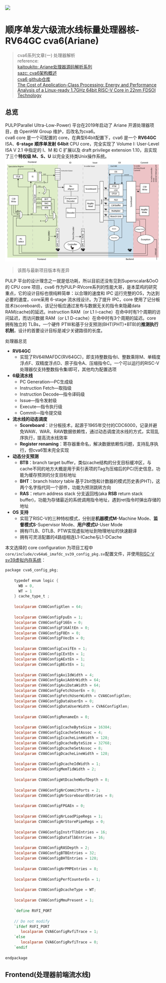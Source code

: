 <img src='https://img.shields.io/badge/语言-systemverilog_(IEEE1800_2017)-CAD09D.svg'> 

# 顺序单发六级流水线标量处理器核-RV64GC cva6(Ariane)

> cva6系列文章(一) 处理器解析<br>
> reference:<br>
> [kaitoukito: Ariane处理器源码解析系列](https://zhuanlan.zhihu.com/p/444233485)<br>
> [sazc: cva6架构概述](https://sazczmh.github.io/sazc-tech-notes/cva6-analysis-notes/cva6-jia-gou-gai-shu/)<br>
> [cva6 github仓库](https://github.com/openhwgroup/cva6)<br>
> [The Cost of Application-Class Processing: Energy and Performance Analysis of a Linux-ready 1.7GHz 64bit RISC-V Core in 22nm FDSOI Technology](https://arxiv.org/pdf/1904.05442.pdf)

## 总览

PULP(Parallel Ultra-Low-Power) 平台在2019年启动了 Ariane 开源处理器项目，由 OpenHW Group 维护，后改名为cva6。<br>
cva6 core 是一个可配置的 core，在典型64bit配置下，cva6 是一个 **RV64GC** ISA、**6-stage** **顺序单发射** **64bit** CPU core，完全实现了 Volume I: User-Level ISA V 2.1 中指定的 I、M 和 C 扩展以及 draft privilege extension 1.10，且实现了三个**特权级 M、S、U** 以完全支持类Unix操作系统。
![cva6 overview](./image/ariane_overview.png)
> 该图与最新项目版本有差异

PULP 平台的设计理念之一就是低功耗，所以目前还没有见到Superscalar&OoO的 CPU core 项目，cva6 作为PULP-RVcore系列的性能大哥，是本菜鸡的研究重点，它的设计目标也很纯粹简单：以合理的速度和 IPC 运行完整的OS，为达到必要的速度，core采用 6-stage 流水线设计。为了提升 IPC，core 使用了记分板技术(scoreboard)，该记分板应通过发布与数据无关的指令来隐藏data RAM(cache)的延迟。instruction RAM（or L1 I-cache）在命中时有1个周期的访问延迟，而访问数据 RAM（or L1 D-cache）在命中时有3个周期的延迟。core 拥有独立的 TLBs，一个硬件 PTW和基于分支预测(BHT(PHT)+BTB)的**推测执行机制**，设计的首要设计目标是减少关键路径的长度。

处理器总览

* **RV64GC**
    * 实现了RV64IMAFDC(RV64GC)，即支持整数指令I、整数乘除M、单精度浮点F、双精度浮点D、原子指令A、压缩指令C。一个可以运行的RISC-V处理器仅支持整数指令集I即可，其他均为配置选项
* **6级流水线**
    * PC Generation—PC生成级
    * Instruction Fetch—取指级
    * Instruction Decode—指令译码级
    * Issue—指令发射级
    * Execute—指令执行级
    * Commit—指令提交级
* **流水线的动态调度**
    * **Scoreboard**：计分板技术，起源于1965年交付的CDC6000，记录并避免WAW、WAR、RAW数据依赖性，通过动态调度流水线的方式，实现乱序执行，提高流水线效率
    * **Register renaming**：寄存器重命名，解决数据依赖性问题，支持乱序执行，但cva6暂未完全实现
* **动态分支预测**
    * **BTB**：branch target buffer，类似cache结构的分支目标缓冲区，与cache不同的地方大概是用于索引表项的Tag为压缩后的PC/历史信息，功能为缓存预测的分支目标地址
    * **BHT**：branch history table 基于2bit饱和计数器的模式历史表(PHT)，这两个名字指代同一个部件，功能为预测跳转方向
    * **RAS**：return address stack 分支返回栈(aka **RSB** return stack buffer)，功能为存储最近的系统调用指令地址，遇到ret指令时弹出存储的地址
* **OS 支持**
    * 实现了RISC-V的三种特权模式，分别是**机器模式M**-Machine Mode、**监督模式S**-Supervisor Mode、**用户模式U**-User Mode
    * 拥有ITLB、DTLB、PTW实现虚拟地址到物理地址的快速翻译
    * 拥有可灵活配置的4路组相连L1-ICache与L1-DCache


本文选择的 core configuration 为项目工程中`core/include/cv64a6_imafdc_sv39_config_pkg.sv`配置文件，并使用[RISC-V sv39虚拟内存系统](https://zhuanlan.zhihu.com/p/444233485)：
```verilog
package cva6_config_pkg;

    typedef enum logic {
      WB = 0,
      WT = 1
    } cache_type_t ;

    localparam CVA6ConfigXlen = 64;

    localparam CVA6ConfigFpuEn = 1;
    localparam CVA6ConfigF16En = 0;
    localparam CVA6ConfigF16AltEn = 0;
    localparam CVA6ConfigF8En = 0;
    localparam CVA6ConfigFVecEn = 0;

    localparam CVA6ConfigCvxifEn = 1;
    localparam CVA6ConfigCExtEn = 1;
    localparam CVA6ConfigAExtEn = 1;
    localparam CVA6ConfigBExtEn = 1;

    localparam CVA6ConfigAxiIdWidth = 4;
    localparam CVA6ConfigAxiAddrWidth = 64;
    localparam CVA6ConfigAxiDataWidth = 64;
    localparam CVA6ConfigFetchUserEn = 0;
    localparam CVA6ConfigFetchUserWidth = CVA6ConfigXlen;
    localparam CVA6ConfigDataUserEn = 0;
    localparam CVA6ConfigDataUserWidth = CVA6ConfigXlen;

    localparam CVA6ConfigRenameEn = 0;

    localparam CVA6ConfigIcacheByteSize = 16384;
    localparam CVA6ConfigIcacheSetAssoc = 4;
    localparam CVA6ConfigIcacheLineWidth = 128;
    localparam CVA6ConfigDcacheByteSize = 32768;
    localparam CVA6ConfigDcacheSetAssoc = 8;
    localparam CVA6ConfigDcacheLineWidth = 128;

    localparam CVA6ConfigDcacheIdWidth = 1;
    localparam CVA6ConfigMemTidWidth = 2;

    localparam CVA6ConfigWtDcacheWbufDepth = 8;

    localparam CVA6ConfigNrCommitPorts = 2;
    localparam CVA6ConfigNrScoreboardEntries = 8;

    localparam CVA6ConfigFPGAEn = 0;

    localparam CVA6ConfigNrLoadPipeRegs = 1;
    localparam CVA6ConfigNrStorePipeRegs = 0;

    localparam CVA6ConfigInstrTlbEntries = 16;
    localparam CVA6ConfigDataTlbEntries = 16;

    localparam CVA6ConfigRASDepth = 2;
    localparam CVA6ConfigBTBEntries = 32;
    localparam CVA6ConfigBHTEntries = 128;

    localparam CVA6ConfigNrPMPEntries = 8;

    localparam CVA6ConfigPerfCounterEn = 1;

    localparam CVA6ConfigDcacheType = WT;

    localparam CVA6ConfigMmuPresent = 1;

    `define RVFI_PORT

    // Do not modify
    `ifdef RVFI_PORT
       localparam CVA6ConfigRvfiTrace = 1;
    `else
       localparam CVA6ConfigRvfiTrace = 0;
    `endif

endpackage
```

## Frontend(处理器前端流水线)








